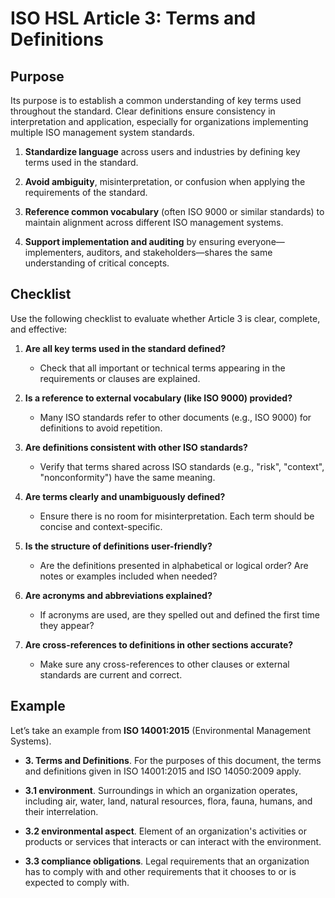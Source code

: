 # ISO HSL Article 3: Terms and Definitions

## Purpose

Its purpose is to establish a common understanding of key terms used throughout
the standard. Clear definitions ensure consistency in interpretation and
application, especially for organizations implementing multiple ISO management
system standards.

1. **Standardize language** across users and industries by defining key terms used in the standard.

2. **Avoid ambiguity**, misinterpretation, or confusion when applying the requirements of the standard.

3. **Reference common vocabulary** (often ISO 9000 or similar standards) to maintain alignment across different ISO management systems.

4. **Support implementation and auditing** by ensuring everyone—implementers, auditors, and stakeholders—shares the same understanding of critical concepts.

## Checklist

Use the following checklist to evaluate whether Article 3 is clear, complete, and effective:

1. **Are all key terms used in the standard defined?**

   * Check that all important or technical terms appearing in the requirements or clauses are explained.

2. **Is a reference to external vocabulary (like ISO 9000) provided?**

   * Many ISO standards refer to other documents (e.g., ISO 9000) for definitions to avoid repetition.

3. **Are definitions consistent with other ISO standards?**

   * Verify that terms shared across ISO standards (e.g., "risk", "context", "nonconformity") have the same meaning.

4. **Are terms clearly and unambiguously defined?**

   * Ensure there is no room for misinterpretation. Each term should be concise and context-specific.

5. **Is the structure of definitions user-friendly?**

   * Are the definitions presented in alphabetical or logical order? Are notes or examples included when needed?

6. **Are acronyms and abbreviations explained?**

   * If acronyms are used, are they spelled out and defined the first time they appear?

7. **Are cross-references to definitions in other sections accurate?**

   * Make sure any cross-references to other clauses or external standards are current and correct.

## Example

Let’s take an example from **ISO 14001:2015** (Environmental Management Systems).

* **3. Terms and Definitions**. For the purposes of this document, the terms and
  definitions given in ISO 14001:2015 and ISO 14050:2009 apply.

* **3.1 environment**. Surroundings in which an organization operates, including
 air, water, land, natural resources, flora, fauna, humans, and their
 interrelation.

* **3.2 environmental aspect**. Element of an organization's activities or
products or services that interacts or can interact with the environment.

* **3.3 compliance obligations**. Legal requirements that an organization has to
comply with and other requirements that it chooses to or is expected to comply
with.
